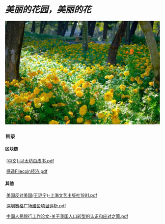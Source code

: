 # *美丽的花园，美丽的花*

<img src="./res/images/4dae828a5c42472be38a1c77aaf74456.jpeg" alt="4dae828a5c42472be38a1c77aaf74456" />

### 目录

#### 区块链

​		[[中文]-以太坊白皮书.pdf][1]

​		[缔造Filecoin经济.pdf][2]

#### 其他

​		[美国反对美国(王沪宁)-上海文艺出版社1991.pdf][3]

​		[深圳赛格广场建设项目评析.pdf][4]

​		[中国人民银行工作论文-关于我国人口转型的认识和应对之策.pdf][5]






[1]: ./res/books/中文-以太坊白皮书.pdf	"[中文]-以太坊白皮书.pdf"
[2]: ./res/books/缔造Filecoin经济.pdf	"缔造Filecoin经济.pdf"
[3]: ./res/books/美国反对美国(王沪宁)-上海文艺出版社1991.pdf	"test2"
[4]: ./res/books/深圳赛格广场建设项目评析.pdf	"深圳赛格广场建设项目评析.pdf"
[5]: ./res/books/中国人民银行工作论文-关于我国人口转型的认识和应对之策.pdf	"中国人民银行工作论文-关于我国人口转型的认识和应对之策.pdf"



